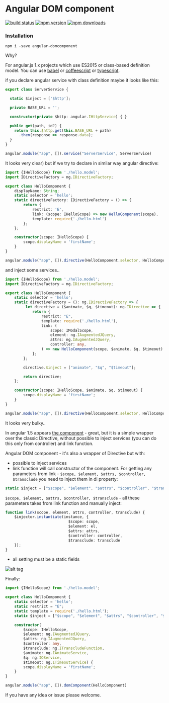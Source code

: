 # Angular DOM component

[![build status](https://img.shields.io/travis/AndreyUtka/angular-domcomponent/master.svg?style=flat-square)](https://travis-ci.org/AndreyUtka/angular-domcomponent)
[![npm version](https://img.shields.io/npm/v/angular-domcomponent.svg?style=flat-square)](https://www.npmjs.com/package/angular-domcomponent)
[![npm downloads](https://img.shields.io/npm/dm/angular-domcomponent.svg?style=flat-square)](https://www.npmjs.com/package/angular-domcomponent)

### Installation

```
npm i -save angular-domcomponent
```

Why?

For angular.js 1.x projects which use ES2015 or class-based definition model. 
You can use [babel](https://babeljs.io/) or [coffeescript](http://coffeescript.org/) or [typescript](http://www.typescriptlang.org/).

if you declare angular service with class definition maybe it looks like this:

```typescript
export class ServerService {

  static $inject = ['$http'];

  private BASE_URL = '';

  constructor(private $http: angular.IHttpService) { }

  public get(path, id?) {
    return this.$http.get(this.BASE_URL + path)
      .then(response => response.data);
  }
}

angular.module("app", []).service("ServerService", ServerService)
```

It looks very clear) but if we try to declare in similar way angular directive:

```typescript
import {IHelloScope} from './hello.model';
import IDirectiveFactory = ng.IDirectiveFactory;

export class HelloComponent {
    displayName: String;
    static selector = 'hello';
    static directiveFactory: IDirectiveFactory = () => {
        return {
            restrict: 'E',
            link: (scope: IHelloScope) => new HelloComponent(scope),
            template: require('./hello.html')
        };
    };

    constructor(scope: IHelloScope) {
        scope.displayName = 'firstName';
    }
}

angular.module("app", []).directive(HelloComponent.selector, HelloComponent.directiveFactory)
```
and inject some services..

```typescript
import {IHelloScope} from './hello.model';
import IDirectiveFactory = ng.IDirectiveFactory;

export class HelloComponent {
    static selector = 'hello';
    static directiveFactory = (): ng.IDirectiveFactory => {
         let directive = ($animate, $q, $timeout): ng.IDirective => {
            return {
                restrict: "E",
                template: require('./hello.html'),
                link: (
                    scope: IModalScope,
                    element: ng.IAugmentedJQuery,
                    attrs: ng.IAugmentedJQuery,
                    controller: any,
                ) => new HelloComponent(scope, $animate, $q, $timeout)
            };
        };

        directive.$inject = ["animate", "$q", "$timeout"];

        return directive;
    };

    constructor(scope: IHelloScope, $animate, $q, $timeout) {
        scope.displayName = 'firstName';
    }
}

angular.module("app", []).directive(HelloComponent.selector, HelloComponent.directiveFactory())
```

It looks very bulky..

In angular 1.5 appears [the component](https://toddmotto.com/exploring-the-angular-1-5-component-method/) - great, but it is a simple wrapper over the classic Directive,
without possible to inject services (you can do this only from controller) and link function.

Angular DOM component - it's also a wrapper of Directive but with:
- possible to inject services
- link function will call constructor of the component. 
  For getting any parameters from link - `$scope, $element, $attrs, $controller, $transclude`
you need to inject them in di property:
```typescript
static $inject = ["$scope", "$element", "$attrs", "$controller", "$transclude", "$http"] 
```
`$scope, $element, $attrs, $controller, $transclude` - all these parameters takes from link function and manually inject:

```typescript
function link(scope, element, attrs, controller, transclude) {
    $injector.instantiate(instance, {
                            $scope: scope,
                            $element: el,
                            $attrs: attrs,
                            $controller: controller,
                            $transclude: transclude
    });
}
```

- all setting must be a static fields

![alt tag](http://serialobzor.ru/upload/blogs/72793f9c2fac307f0c2b1b340592eedc.jpg)

Finally:

```typescript
import {IHelloScope} from './hello.model';

export class HelloComponent {
    static selector = 'hello';
    static restrict = "E";
    static template = require('./hello.html');
    static $inject = ["$scope", "$element", "$attrs", "$controller", "$transclude", "animate", "$q", "$timeout"];

    constructor(
        $scope: IHelloScope,
        $element: ng.IAugmentedJQuery,
        $attrs: ng.IAugmentedJQuery,
        $controller: any,
        $transclude: ng.ITranscludeFunction,
        $animate: ng.IAnimateService, 
        $q: ng.IQService, 
        $timeout: ng.ITimeoutService) {
        scope.displayName = 'firstName';
    }
}

angular.module("app", []).domComponent(HelloComponent)
```
If you have any idea or issue please welcome.
